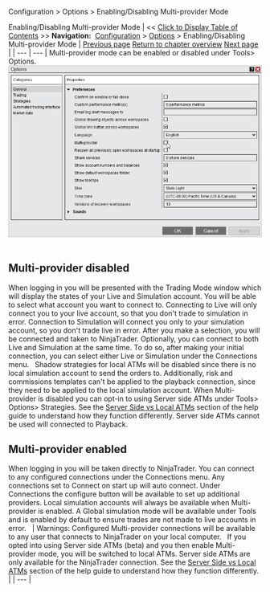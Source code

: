 ﻿
Configuration > Options > Enabling/Disabling Multi-provider Mode

Enabling/Disabling Multi-provider Mode
| << [Click to Display Table of Contents](enabling_disabling-multi-provi.md) >> **Navigation:**     [Configuration](configuration.md) > [Options](options.md) > Enabling/Disabling Multi-provider Mode | [Previous page](creating_your_own_skin.md) [Return to chapter overview](options.md) [Next page](options_trading.md) |
| --- | --- |
Multi-provider mode can be enabled or disabled under Tools> Options.
 
![MultiProvider](multiprovider.png)
 
## Multi-provider disabled
When logging in you will be presented with the Trading Mode window which will display the states of your Live and Simulation account. You will be able to select what account you want to connect to. Connecting to Live will only connect you to your live account, so that you don't trade to simulation in error. Connection to Simulation will connect you only to your simulation account, so you don't trade live in error. After you make a selection, you will be connected and taken to NinjaTrader. Optionally, you can connect to both Live and Simulation at the same time. To do so, after making your initial connection, you can select either Live or Simulation under the Connections menu.
 
Shadow strategies for local ATMs will be disabled since there is no local simulation account to send the orders to. Additionally, risk and commissions templates can't be applied to the playback connection, since they need to be applied to the local simulation account.
When Multi-provider is disabled you can opt-in to using Server side ATMs under Tools> Options> Strategies. See the [Server Side vs Local ATMs](server-side-vs-local-atms.md) section of the help guide to understand how they function differently. Server side ATMs cannot be used will connected to Playback.
 
## Multi-provider enabled
When logging in you will be taken directly to NinjaTrader. You can connect to any configured connections under the Connections menu. Any connections set to Connect on start up will auto connect. Under Connections the configure button will be available to set up additional providers.
Local simulation accounts will always be available when Multi-provider is enabled. A Global simulation mode will be available under Tools and is enabled by default to ensure trades are not made to live accounts in error.
 
| Warnings:  Configured Multi-provider connections will be available to any user that connects to NinjaTrader on your local computer.   If you opted into using Server side ATMs (beta) and you then enable Multi-provider mode, you will be switched to local ATMs. Server side ATMs are only available for the NinjaTrader connection. See the [Server Side vs Local ATMs](server-side-vs-local-atms.md) section of the help guide to understand how they function differently. |
| --- |

 
